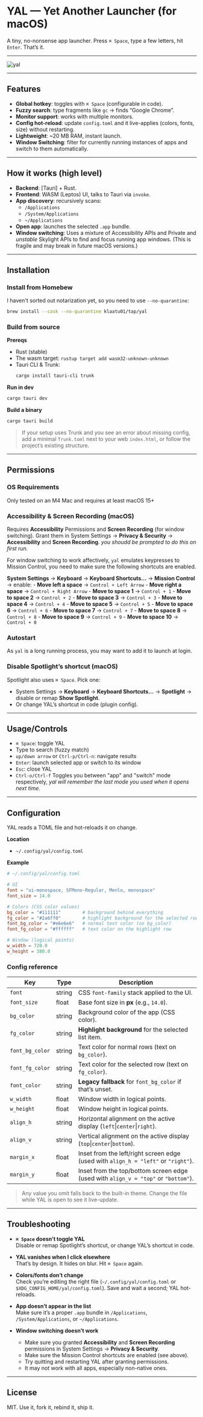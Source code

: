 # YAL — Yet Another Launcher (for macOS)

A tiny, no-nonsense app launcher. Press `⌘ Space`, type a few letters, hit `Enter`. That’s it.

---

![yal](https://github.com/user-attachments/assets/1b3bb73f-17df-4037-8c03-667692a3d87c)

---

## Features

- **Global hotkey**: toggles with `⌘ Space` (configurable in code).
- **Fuzzy search**: type fragments like `gc` → finds “Google Chrome”.
- **Monitor support**: works with multiple monitors.
- **Config hot-reload**: update `config.toml` and it live-applies (colors, fonts, size) without restarting.
- **Lightweight**: ~20 MB RAM, instant launch.
- **Window Switching**: filter for currently running instances of apps and switch to them automatically.

---

## How it works (high level)

- **Backend**: [Tauri] + Rust.
- **Frontend**: WASM (Leptos) UI, talks to Tauri via `invoke`.
- **App discovery**: recursively scans:
  - `/Applications`
  - `/System/Applications`
  - `~/Applications`
- **Open app**: launches the selected `.app` bundle.
- **Window switching**: Uses a mixture of Accessibility APIs and Private and *unstable* Skylight APIs to find and focus running app windows. (This is fragile and may break in future macOS versions.) 


---

## Installation

### Install from Homebew

I haven't sorted out notarization yet, so you need to use `--no-quarantine`:

```bash
brew install --cask --no-quarantine klaatu01/tap/yal
```

### Build from source

**Prereqs**

- Rust (stable)  
- The wasm target: `rustup target add wasm32-unknown-unknown`  
- Tauri CLI & Trunk:  
  ```bash
  cargo install tauri-cli trunk
  ```

**Run in dev**

```bash
cargo tauri dev
```

**Build a binary**

```bash
cargo tauri build
```

> If your setup uses Trunk and you see an error about missing config, add a minimal `Trunk.toml` next to your web `index.html`, or follow the project’s existing structure.

---

## Permissions

### OS Requirements

Only tested on an M4 Mac and requires at least macOS 15+

### Accessibility & Screen Recording (macOS)

Requires **Accessibility** Permissions and **Screen Recording** (for window switching).
Grant them in System Settings → **Privacy & Security** → **Accessibility** and **Screen Recording**.
_you shoudd be prompted to do this on first run._

For window switching to work affectively, `yal` emulates keypresses to Mission Control, you need to make sure the following shortcuts are enabled.

**System Settings** → **Keyboard** → **Keyboard Shortcuts…** → **Mission Control** → enable:
    - **Move left a space** -> `Control + Left Arrow`
    - **Move right a space** -> `Control + Right Arrow`
    - **Move to space 1** -> `Control + 1`
    - **Move to space 2** -> `Control + 2`
    - **Move to space 3** -> `Control + 3`
    - **Move to space 4** -> `Control + 4`
    - **Move to space 5** -> `Control + 5`
    - **Move to space 6** -> `Control + 6`
    - **Move to space 7** -> `Control + 7`
    - **Move to space 8** -> `Control + 8`
    - **Move to space 9** -> `Control + 9`
    - **Move to space 10** -> `Control + 0`

### Autostart

As `yal` is a long running process, you may want to add it to launch at login.

### Disable Spotlight’s shortcut (macOS)

Spotlight also uses `⌘ Space`. Pick one:

- System Settings → **Keyboard** → **Keyboard Shortcuts…** → **Spotlight** → disable or remap **Show Spotlight**.  
- Or change YAL’s shortcut in code (plugin config).

---

## Usage/Controls

- `⌘ Space`: toggle YAL
- Type to search (fuzzy match)
- `up/down arrow` or `Ctrl-p/Ctrl-n`: navigate results
- `Enter`: launch selected app or switch to its window
- `Esc`: close YAL
- `Ctrl-o/Ctrl-f` Toggles you between "app" and "switch" mode respectively, _yal will remember the last mode you used when it opens next time._

---

## Configuration

YAL reads a TOML file and hot-reloads it on change.

**Location**

- `~/.config/yal/config.toml` 

**Example**

```toml
# ~/.config/yal/config.toml

# UI
font = "ui-monospace, SFMono-Regular, Menlo, monospace"
font_size = 14.0

# Colors (CSS color values)
bg_color = "#111111"        # background behind everything
fg_color = "#2a6ff0"        # highlight background for the selected row
font_bg_color = "#e6e6e6"   # normal text color (on bg_color)
font_fg_color = "#ffffff"   # text color on the highlight row

# Window (logical points)
w_width = 720.0
w_height = 380.0
```

### Config reference

| Key             | Type   |  Description                                                                        |
| --------------- | ------ |  ---------------------------------------------------------------------------------- |
| `font`          | string |  CSS `font-family` stack applied to the UI.                                         |
| `font_size`     | float  |  Base font size in **px** (e.g., `14.0`).                                           |
| `bg_color`      | string |  Background color of the app (CSS color).                                           |
| `fg_color`      | string |  **Highlight background** for the selected list item.                               |
| `font_bg_color` | string |  Text color for normal rows (text on `bg_color`).                                   |
| `font_fg_color` | string |  Text color for the selected row (text on `fg_color`).                              |
| `font_color`    | string |  **Legacy fallback** for `font_bg_color` if that’s unset.                           |
| `w_width`       | float  |  Window width in logical points.                                                    |
| `w_height`      | float  |  Window height in logical points.                                                   |
| `align_h`       | string |  Horizontal alignment on the active display (`left`\|`center`\|`right`).            |
| `align_v`       | string |  Vertical alignment on the active display (`top`\|`center`\|`bottom`).              |
| `margin_x`      | float  |  Inset from the left/right screen edge (used with `align_h = "left"` or `"right"`). |
| `margin_y`      | float  |  Inset from the top/bottom screen edge (used with `align_v = "top"` or `"bottom"`). |

> Any value you omit falls back to the built-in theme. Change the file while YAL is open to see it live-update.

---

## Troubleshooting

- **`⌘ Space` doesn’t toggle YAL**  
  Disable or remap Spotlight’s shortcut, or change YAL’s shortcut in code.

- **YAL vanishes when I click elsewhere**  
  That’s by design. It hides on blur. Hit `⌘ Space` again.

- **Colors/fonts don’t change**  
  Check you’re editing the right file (`~/.config/yal/config.toml` or `$XDG_CONFIG_HOME/yal/config.toml`). Save and wait a second; YAL hot-reloads.

- **App doesn’t appear in the list**  
  Make sure it’s a proper `.app` bundle in `/Applications`, `/System/Applications`, or `~/Applications`.

- **Window switching doesn’t work**
    - Make sure you granted **Accessibility** and **Screen Recording** permissions in System Settings → **Privacy & Security**.
    - Make sure the Mission Control shortcuts are enabled (see above).
    - Try quitting and restarting YAL after granting permissions.
    - It may not work with all apps, especially non-native ones.

---

## License

MIT. Use it, fork it, rebind it, ship it.
